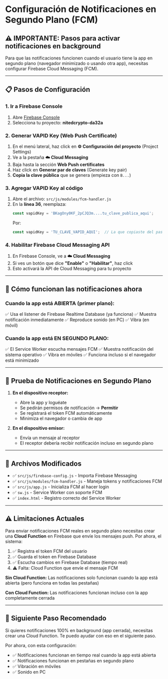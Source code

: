 # Configuración de Notificaciones en Segundo Plano (FCM)

## ⚠️ IMPORTANTE: Pasos para activar notificaciones en background

Para que las notificaciones funcionen cuando el usuario tiene la app en segundo plano (navegador minimizado o usando otra app), necesitas configurar Firebase Cloud Messaging (FCM).

---

## 📋 Pasos de Configuración

### 1. Ir a Firebase Console
1. Abre [Firebase Console](https://console.firebase.google.com/)
2. Selecciona tu proyecto: **nitedcrypto-da32a**

### 2. Generar VAPID Key (Web Push Certificate)
1. En el menú lateral, haz click en **⚙️ Configuración del proyecto** (Project Settings)
2. Ve a la pestaña **☁️ Cloud Messaging**
3. Baja hasta la sección **Web Push certificates**
4. Haz click en **Generar par de claves** (Generate key pair)
5. **Copia la clave pública** que se genera (empieza con `B...`)

### 3. Agregar VAPID Key al código
1. Abre el archivo: `src/js/modules/fcm-handler.js`
2. En la **línea 36**, reemplaza:
   ```javascript
   const vapidKey = 'BKagOny0KF_2pCJQ3m....tu_clave_publica_aqui';
   ```
   Por:
   ```javascript
   const vapidKey = 'TU_CLAVE_VAPID_AQUI';  // La que copiaste del paso 2
   ```

### 4. Habilitar Firebase Cloud Messaging API
1. En Firebase Console, ve a **☁️ Cloud Messaging**
2. Si ves un botón que dice **"Enable"** o **"Habilitar"**, haz click
3. Esto activará la API de Cloud Messaging para tu proyecto

---

## 🚀 Cómo funcionan las notificaciones ahora

### Cuando la app está ABIERTA (primer plano):
✅ Usa el listener de Firebase Realtime Database (ya funciona)
✅ Muestra notificación inmediatamente
✅ Reproduce sonido (en PC)
✅ Vibra (en móvil)

### Cuando la app está EN SEGUNDO PLANO:
✅ El Service Worker escucha mensajes FCM
✅ Muestra notificación del sistema operativo
✅ Vibra en móviles
✅ Funciona incluso si el navegador está minimizado

---

## 📱 Prueba de Notificaciones en Segundo Plano

1. **En el dispositivo receptor:**
   - Abre la app y loguéate
   - Se pedirán permisos de notificación → **Permitir**
   - Se registrará el token FCM automáticamente
   - Minimiza el navegador o cambia de app

2. **En el dispositivo emisor:**
   - Envía un mensaje al receptor
   - El receptor debería recibir notificación incluso en segundo plano

---

## 🔧 Archivos Modificados

- ✅ `src/js/firebase-config.js` - Importa Firebase Messaging
- ✅ `src/js/modules/fcm-handler.js` - Maneja tokens y notificaciones FCM
- ✅ `src/js/app.js` - Inicializa FCM al hacer login
- ✅ `sw.js` - Service Worker con soporte FCM
- ✅ `index.html` - Registro correcto del Service Worker

---

## ⚠️ Limitaciones Actuales

Para enviar notificaciones FCM reales en segundo plano necesitas crear una **Cloud Function** en Firebase que envíe los mensajes push. Por ahora, el sistema:

1. ✅ Registra el token FCM del usuario
2. ✅ Guarda el token en Firebase Database
3. ✅ Escucha cambios en Firebase Database (tiempo real)
4. ⚠️ Falta: Cloud Function que envíe el mensaje FCM

**Sin Cloud Function:** Las notificaciones solo funcionan cuando la app está abierta (pero funciona en todas las pestañas)

**Con Cloud Function:** Las notificaciones funcionan incluso con la app completamente cerrada

---

## 🎯 Siguiente Paso Recomendado

Si quieres notificaciones 100% en background (app cerrada), necesitas crear una Cloud Function. Te puedo ayudar con eso en el siguiente paso.

Por ahora, con esta configuración:
- ✅ Notificaciones funcionan en tiempo real cuando la app está abierta
- ✅ Notificaciones funcionan en pestañas en segundo plano
- ✅ Vibración en móviles
- ✅ Sonido en PC
